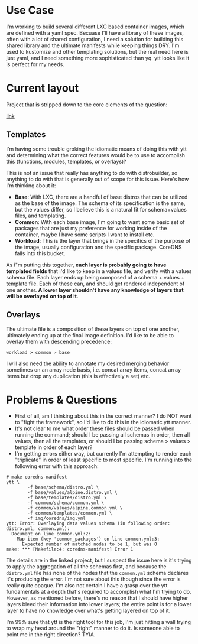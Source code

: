 # Use Case

I'm working to build several different LXC based container images, which are
defined with a yaml spec. Becuase I'll have a library of these images, often
with a lot of shared configuration, I need a solution for building this shared
library and the ultimate manifests while keeping things DRY. I'm used to
kustomize and other templating solutions, but the real need here is just yaml,
and I need something more sophisticated than yq. ytt looks like it is perfect
for my needs.

# Current layout

Project that is stripped down to the core elements of the question:

[link](#)

## Templates

I'm having some trouble groking the idiomatic means of doing this with ytt
and determining what the correct features would be to use to accomplish this
(functions, modules, templates, or overlays)?

This is not an issue that really has anything to do with distrobuilder, so
anything to do with that is generally out of scope for this issue. Here's
how I'm thinking about it:

* **Base**: With LXC, there are a handful of base distros that can be utilized as the
base of the image. The schema of its specification is the same, but the values
differ, so I believe this is a natural fit for schema+values files, and
templating.
* **Common**: With each base image, I'm going to want some basic set of packages that are
just my preference for working inside of the container, maybe I have some
scripts I want to install etc.
* **Workload**: This is the layer that brings in the specifics of the purpose
of the image, usually configuration and the specific package. CoreDNS falls
into this bucket.

As i"m putting this together, **each layer is probably going to have templated
fields** that I'd like to keep in a values file, and verify with a values
schema file. Each layer ends up being composed of a schema + values + template
file. Each of these can, and should get rendered independent of one
another. **A lower layer shouldn't have any knowledge of layers that will
be overlayed on top of it**.

## Overlays

The ultimate file is a composition of these layers on top of one another,
ultimately ending up at the final image definition. I'd like to be able to
overlay them with descending precedence:

`workload > common > base`

I will also need the ability to annotate my desired merging behavior sometimes
on an array node basis, i.e. concat array items, concat array items but drop
any duplication (this is effectively a set) etc.

# Problems & Questions

* First of all, am I thinking about this in the correct manner? I do NOT want
to "fight the framework", so I'd like to do this in the idiomatic ytt manner.
* It's not clear to me what order these files should be passed when running
the command; should I be passing all schemas in order, then all values, then
all the templates, or should I be passing schema > values > template in order
of each layer?
* I'm getting errors either way, but currently I'm attempting to render each
"triplicate" in order of least specific to most specific. I'm running into
the following error with this approach:

```
# make coredns-manifest
ytt \
        -f base/schema/distro.yml \
        -f base/values/alpine.distro.yml \
        -f base/templates/distro.yml \
        -f common/schema/common.yml \
        -f common/values/alpine.common.yml \
        -f common/templates/common.yml \
        -f img/coredns/img.yml
ytt: Error: Overlaying data values schema (in following order: distro.yml, common.yml):
  Document on line common.yml:2:
    Map item (key 'common_packages') on line common.yml:3:
      Expected number of matched nodes to be 1, but was 0
make: *** [Makefile:4: coredns-manifest] Error 1

```

The details are in the linked project, but I suspect the issue here is it's
trying to apply the aggregation of all the schemas first, and because the
`distro.yml` file has none of the nodes that the `common.yml` schema declares
it's producing the error. I'm not sure about this though since the error
is really quite opaque. I'm also not certain I have a grasp over the ytt
fundamentals at a depth that's required to accomplish what I'm trying to do.
However, as mentioned before, there's no reason that I should have higher layers
bleed their information into lower layers; the entire point is for a lower
layer to have no knowledge over what's getting layered on top of it.

I'm 99% sure that ytt is the right tool for this job, I'm just hitting a wall
trying to wrap my head around the "right" manner to do it. Is someone able
to point me in the right direction? TYIA.
